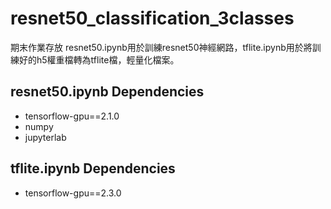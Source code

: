 # resnet50_classification_3classes

期末作業存放
resnet50.ipynb用於訓練resnet50神經網路，tflite.ipynb用於將訓練好的h5權重檔轉為tflite檔，輕量化檔案。

## resnet50.ipynb Dependencies
- tensorflow-gpu==2.1.0
- numpy
- jupyterlab

## tflite.ipynb Dependencies
- tensorflow-gpu==2.3.0
